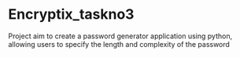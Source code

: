# Encryptix_taskno3
Project aim to create a password generator application using python, allowing users to specify the length and complexity of the password 
